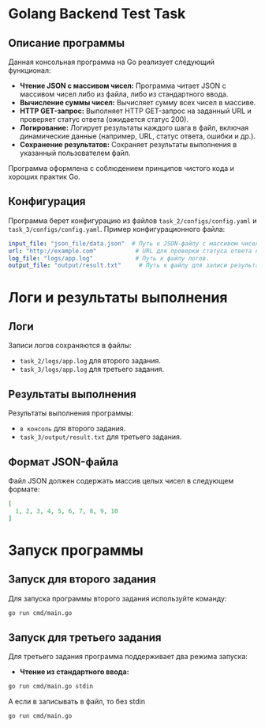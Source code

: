 # Golang Backend Test Task

## Описание программы

Данная консольная программа на Go реализует следующий функционал:

- **Чтение JSON с массивом чисел:** Программа читает JSON с массивом чисел либо из файла, либо из стандартного ввода.
- **Вычисление суммы чисел:** Вычисляет сумму всех чисел в массиве.
- **HTTP GET-запрос:** Выполняет HTTP GET-запрос на заданный URL и проверяет статус ответа (ожидается статус 200).
- **Логирование:** Логирует результаты каждого шага в файл, включая динамические данные (например, URL, статус ответа, ошибки и др.).
- **Сохранение результатов:** Сохраняет результаты выполнения в указанный пользователем файл.

Программа оформлена с соблюдением принципов чистого кода и хороших практик Go.

## Конфигурация

Программа берет конфигурацию из файлов `task_2/configs/config.yaml` и `task_3/configs/config.yaml`. Пример конфигурационного файла:

```yaml
input_file: "json_file/data.json"  # Путь к JSON-файлу с массивом чисел.
url: "http://example.com"           # URL для проверки статуса ответа по HTTP GET-запросу.
log_file: "logs/app.log"            # Путь к файлу логов.
output_file: "output/result.txt"     # Путь к файлу для записи результатов выполнения программы.
```
# Логи и результаты выполнения

## Логи

Записи логов сохраняются в файлы:

- `task_2/logs/app.log` для второго задания.
- `task_3/logs/app.log` для третьего задания.

## Результаты выполнения

Результаты выполнения программы:

- `в консоль` для второго задания.
- `task_3/output/result.txt` для третьего задания.

## Формат JSON-файла

Файл JSON должен содержать массив целых чисел в следующем формате:

```json
[
  1, 2, 3, 4, 5, 6, 7, 8, 9, 10
]
```
# Запуск программы

## Запуск для второго задания

Для запуска программы второго задания используйте команду:

```bash
go run cmd/main.go
```
## Запуск для третьего задания

Для третьего задания программа поддерживает два режима запуска:

- **Чтение из стандартного ввода:**

```bash
go run cmd/main.go stdin 
```
А если в записывать в файл, то без stdin
```bash
go run cmd/main.go 
```
